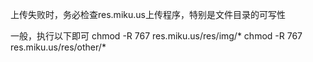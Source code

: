 上传失败时，务必检查res.miku.us上传程序，特别是文件目录的可写性

一般，执行以下即可
    chmod -R 767 res.miku.us/res/img/*
    chmod -R 767 res.miku.us/res/other/*

